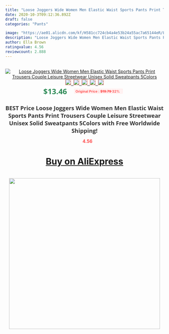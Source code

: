 ```yaml
---
title: "Loose Joggers Wide Women Men Elastic Waist Sports Pants Print Trousers Couple Leisure Streetwear Unisex Solid Sweatpants 5Colors"
date: 2020-10-3T09:12:36.892Z
draft: false
categories: "Pants"

image: "https://ae01.alicdn.com/kf/H581cc724cb4a4e53b24a55ac7a65144eR/Loose-Joggers-Wide-Women-Men-Elastic-Waist-Sports-Pants-Print-Trousers-Couple-Leisure-Streetwear-Unisex-Solid.jpg"
description: "Loose Joggers Wide Women Men Elastic Waist Sports Pants Print Trousers Couple Leisure Streetwear Unisex Solid Sweatpants 5Colors"
author: Ella Brown
ratingvalue: 4.56
reviewcount: 2.888
---
```

<br>
<div style="text-align: center;">
<a href="https://s.click.aliexpress.com/e/_A5i63T" target="_blank" rel="nofollow noopener noreferrer"><img alt="Loose Joggers Wide Women Men Elastic Waist Sports Pants Print Trousers Couple Leisure Streetwear Unisex Solid Sweatpants 5Colors" class="magnifier-image" src="https://ae01.alicdn.com/kf/H581cc724cb4a4e53b24a55ac7a65144eR/Loose-Joggers-Wide-Women-Men-Elastic-Waist-Sports-Pants-Print-Trousers-Couple-Leisure-Streetwear-Unisex-Solid.jpg_640x640.jpg">
<br>
<img style="border:1px solid salmon" src="https://ae01.alicdn.com/kf/H581cc724cb4a4e53b24a55ac7a65144eR/Loose-Joggers-Wide-Women-Men-Elastic-Waist-Sports-Pants-Print-Trousers-Couple-Leisure-Streetwear-Unisex-Solid.jpg_120x120.jpg">&nbsp;&nbsp;<img style="border:1px solid salmon" src="https://ae01.alicdn.com/kf/H656dd5e90c4e416f87443c5546877146t/Loose-Joggers-Wide-Women-Men-Elastic-Waist-Sports-Pants-Print-Trousers-Couple-Leisure-Streetwear-Unisex-Solid.jpg_120x120.jpg">&nbsp;&nbsp;<img style="border:1px solid salmon" src="https://ae01.alicdn.com/kf/H490b553a370740019a9f83229e7c6800X/Loose-Joggers-Wide-Women-Men-Elastic-Waist-Sports-Pants-Print-Trousers-Couple-Leisure-Streetwear-Unisex-Solid.jpg_120x120.jpg">&nbsp;&nbsp;<img style="border:1px solid salmon" src="https://ae01.alicdn.com/kf/H306bd9d4c46b4e05a432a00531c98b468/Loose-Joggers-Wide-Women-Men-Elastic-Waist-Sports-Pants-Print-Trousers-Couple-Leisure-Streetwear-Unisex-Solid.jpg_120x120.jpg">&nbsp;&nbsp;<img style="border:1px solid salmon" src="https://ae01.alicdn.com/kf/H41b4e39663a84d22ac47e43ddf67e2a9I/Loose-Joggers-Wide-Women-Men-Elastic-Waist-Sports-Pants-Print-Trousers-Couple-Leisure-Streetwear-Unisex-Solid.jpg_120x120.jpg"></a></div><br0>
<div style="text-align: center;"><span style="background-color: white; border: 0px; box-sizing: border-box; color: seagreen; display: inline-block; font-family: &quot;open sans&quot; , &quot;arial&quot; , &quot;helvetica&quot; , sans-serif , &quot;heiti&quot;; font-size: 24px; font-stretch: inherit; font-weight: 700; line-height: inherit; margin: 0px 10px 0px 0px; padding: 0px; vertical-align: middle;">$13.46 </span>
<span style="background: rgb(255 , 241 , 241); border-radius: 3px; border: 0px; box-sizing: border-box; color: #ff4747; display: inline-block; font-family: inherit; font-size: 12px; font-stretch: inherit; font-style: inherit; font-variant: inherit; font-weight: 600; line-height: inherit; margin: 0px; padding: 2px 5px; transform: scale(0.9); vertical-align: middle;">Original Price : <b style="text-decoration: line-through;">$19.79 </b> 32%&nbsp;&nbsp;</span></div>
<h1 style="color: #333333; display: inline-block; font-family: &quot;open sans&quot; , &quot;arial&quot; , &quot;helvetica&quot; , sans-serif , &quot;heiti&quot;; font-size: 18px; font-stretch: inherit; font-weight: 700; text-align: center;">BEST Price Loose Joggers Wide Women Men Elastic Waist Sports Pants Print Trousers Couple Leisure Streetwear Unisex Solid Sweatpants 5Colors with Free Worldwide Shipping!</h1>
<div style="color: #ff4747; text-align: center;">
<img src="https://4.bp.blogspot.com/-M0ZcTcb-5uY/XleCXlxnR4I/AAAAAAAAAEc/OrjgMkXV1oMQFaCRZj5HQwOCBcu3w1FegCPcBGAYYCw/s1600/star.png" style="height: 15px;">&nbsp;<b>4.56</b></div>
<div class="button_cont" align="center"><a class="buynow_a" href="https://s.click.aliexpress.com/e/_A5i63T" target="_blank" rel="nofollow noopener noreferrer"><H1>Buy on AliExpress</H1></a></div><br>
<div class="separator" style="clear: both; text-align: center;">
<img src="https://lh3.googleusercontent.com/-pTy5HemUv9M/XlePHvY0dAI/AAAAAAAAAE4/0nX5iRUoIWY8eMW9Dpxeirr157OZliDIgCLcBGAsYHQ/s1600/badge.gif" width="480">
</div>
